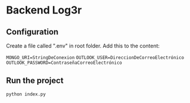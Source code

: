# Backend Log3r

## Configuration

Create a file called ".env" in root folder. Add this to the content:

``MONGO_URI=StringDeConexion``
``OUTLOOK_USER=DireccionDeCorreoElectrónico``
``OUTLOOK_PASSWORD=ContraseñaCorreoElectrónico``

## Run the project

``python index.py``